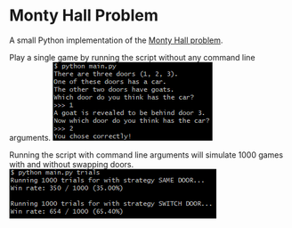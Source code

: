 # Monty Hall Problem
A small Python implementation of the [Monty Hall problem](https://en.wikipedia.org/wiki/Monty_Hall_problem).

Play a single game by running the script without any command line arguments.
![Screenshot of single game](game.png)

Running the script with command line arguments will simulate 1000 games with and without swapping doors.
![Screenshot of 1000 game simulation](trials.png)
